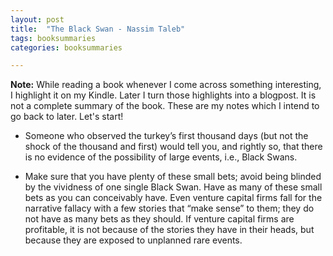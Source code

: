 ```yaml
---
layout: post
title:  "The Black Swan - Nassim Taleb"
tags: booksummaries
categories: booksummaries

---
```


**Note:** While reading a book whenever I come across something interesting, I highlight it on my Kindle. Later I turn those highlights into a blogpost. It is not a complete summary of the book. These are my notes which I intend to go back to later. Let's start!

- Someone who observed the turkey’s first thousand days (but not the shock of the thousand and first) would tell you, and rightly so, that there is no evidence of the possibility of large events, i.e., Black Swans.

- Make sure that you have plenty of these small bets; avoid being blinded by the vividness of one single Black Swan. Have as many of these small bets as you can conceivably have. Even venture capital firms fall for the narrative fallacy with a few stories that “make sense” to them; they do not have as many bets as they should. If venture capital firms are profitable, it is not because of the stories they have in their heads, but because they are exposed to unplanned rare events.
